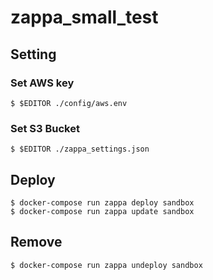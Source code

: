 # zappa_small_test

## Setting

### Set AWS key

```
$ $EDITOR ./config/aws.env
```

### Set S3 Bucket

```
$ $EDITOR ./zappa_settings.json
```

## Deploy

```
$ docker-compose run zappa deploy sandbox
$ docker-compose run zappa update sandbox
```

## Remove

```
$ docker-compose run zappa undeploy sandbox
```
